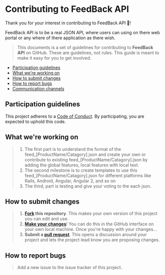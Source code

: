 # Contributing to FeedBack API

Thank you for your interest in contributing to FeedBack API :tada:!

FeedBack API is to be a real JSON API, where users can using on there web portal or any where of there application as there wish.

>This documents is a set of guidelines for contributing to **FeedBack API** on GitHub. These are guidelines, not rules. This guide is meant to make it easy for you to get involved.


* [Participation guidelines](#participation-guidelines)
* [What we're working on](#what-were-working-on)
* [How to submit changes](#how-to-submit-changes)
* [How to report bugs](#how-to-report-bugs)
* [Communication channels](#communication-channels)

## Participation guidelines

This project adheres to a [Code of Conduct](https://github.com/acabunoc/mozsprint-repo-template/blob/master/CODE_OF_CONDUCT.md). By participating, you are expected to uphold this code.

## What we're working on

> 1. The first part is to understand the format of the feed_[ProductName/Catagory].json and create your own or contribute to existing feed_[ProductName/Catagory].json by adding the global features, local features with local text.
> 2. The second milestone is to create templates to use this feed_[ProductName/Catagory].json for different platforms like Rails, Android, Angular, Angular 2, and so on
> 3. The third, part is testing and give your voting to the each json.

## How to submit changes

> 1. **[Fork](https://help.github.com/articles/fork-a-repo/) this repository**. This makes your own version of this project you can edit and use.
> 2. **[Make your changes](https://guides.github.com/activities/forking/#making-changes)**! You can do this in the GitHub interface on your own local machine. Once you're happy with your changes...
> 3. **Submit a [pull request](https://help.github.com/articles/proposing-changes-to-a-project-with-pull-requests/)**. This opens a discussion around your project and lets the project lead know you are proposing changes.

## How to report bugs

> Add a new issue to the issue tracker of this project.
